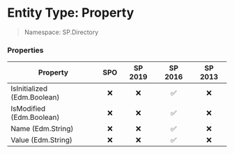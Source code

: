 # Entity Type: Property

> Namespace: SP.Directory

### Properties

Property | SPO | SP 2019 | SP 2016 | SP 2013
----------|:---:|:-------:|:-------:|:-------:
IsInitialized (Edm.Boolean) | ❌ | ❌ | ✅ | ❌
IsModified (Edm.Boolean) | ❌ | ❌ | ✅ | ❌
Name (Edm.String) | ❌ | ❌ | ✅ | ❌
Value (Edm.String) | ❌ | ❌ | ✅ | ❌